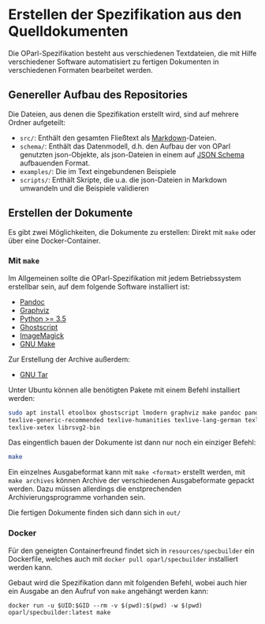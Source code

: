 # Erstellen der Spezifikation aus den Quelldokumenten

Die OParl-Spezifikation besteht aus verschiedenen Textdateien, die mit Hilfe verschiedener
Software automatisiert zu fertigen Dokumenten in verschiedenen Formaten bearbeitet werden.

## Genereller Aufbau des Repositories

Die Dateien, aus denen die Spezifikation erstellt wird, sind auf mehrere Ordner aufgeteilt:

 - `src/`:  Enthält den gesamten Fließtext als [Markdown](https://help.github.com/articles/markdown-basics/)-Dateien.
 - `schema/`: Enthält das Datenmodell, d.h. den Aufbau der von OParl genutzten json-Objekte, als json-Dateien in einem
 auf [JSON Schema](https://json-schema.org) aufbauenden Format.
 - `examples/`: Die im Text eingebundenen Beispiele
 - `scripts/`: Enthält Skripte, die u.a. die json-Dateien in Markdown umwandeln und die Beispiele validieren

## Erstellen der Dokumente

Es gibt zwei Möglichkeiten, die Dokumente zu erstellen: Direkt mit `make` oder über eine Docker-Container.

### Mit `make`

Im Allgemeinen sollte die OParl-Spezifikation mit jedem Betriebssystem erstellbar
sein, auf dem folgende Software installiert ist:

- [Pandoc](http://pandoc.org/)
- [Graphviz](http://www.graphviz.org/)
- [Python >= 3.5](https://www.python.org/)
- [Ghostscript](https://www.ghostscript.com/)
- [ImageMagick](https://www.imagemagick.org/script/index.php)
- [GNU Make](https://www.gnu.org/software/make/)

Zur Erstellung der Archive außerdem:

- [GNU Tar](https://www.gnu.org/software/tar/)

Unter Ubuntu können alle benötigten Pakete mit einem Befehl installiert werden:

```bash
sudo apt install etoolbox ghostscript lmodern graphviz make pandoc pandoc-citeproc texlive-fonts-recommended \
texlive-generic-recommended texlive-humanities texlive-lang-german texlive-latex-recommended texlive-luatex \
texlive-xetex librsvg2-bin
```

Das eingentlich bauen der Dokumente ist dann nur noch ein einziger Befehl:

```bash
make
```

Ein einzelnes Ausgabeformat kann mit `make <format>` erstellt werden, mit `make archives` können
Archive der verschiedenen Ausgabeformate gepackt werden. Dazu müssen allerdings
die enstprechenden Archivierungsprogramme vorhanden sein.

Die fertigen Dokumente finden sich dann sich in `out/`

### Docker

Für den geneigten Containerfreund findet sich in `resources/specbuilder` ein
Dockerfile, welches auch mit `docker pull oparl/specbuilder` installiert werden kann.

Gebaut wird die Spezifikation dann mit folgenden Befehl, wobei auch hier ein Ausgabe an den Aufruf von `make`
angehängt werden kann:

```
docker run -u $UID:$GID --rm -v $(pwd):$(pwd) -w $(pwd) oparl/specbuilder:latest make
```
